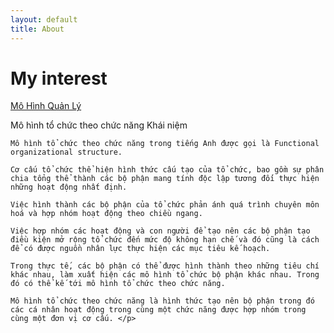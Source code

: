 ```yaml
---
layout: default
title: About
---
```

<h1>My interest</h1>
<a href="https://vietnambiz.vn/mo-hinh-to-chuc-theo-chuc-nang-functional-organizational-structure-la-gi-uu-va-nhuoc-diem-2019100317323754">Mô Hình Quản Lý</a>
<p> Mô hình tổ chức theo chức năng
    Khái niệm
    
    Mô hình tổ chức theo chức năng trong tiếng Anh được gọi là Functional organizational structure.
    
    Cơ cấu tổ chức thể hiện hình thức cấu tạo của tổ chức, bao gồm sự phân chia tổng thể thành các bộ phận mang tính độc lập tương đối thực hiện những hoạt động nhất định. 
    
    Việc hình thành các bộ phận của tổ chức phản ánh quá trình chuyên môn hoá và hợp nhóm hoạt động theo chiều ngang. 
    
    Việc hợp nhóm các hoạt động và con người để tạo nên các bộ phận tạo điều kiện mở rộng tổ chức đến mức độ không hạn chế và đó cũng là cách để có được nguồn nhân lực thực hiện các mục tiêu kế hoạch.
    
    Trong thực tế, các bộ phận có thể được hình thành theo những tiêu chí khác nhau, làm xuất hiện các mô hình tổ chức bộ phận khác nhau. Trong đó có thể kế tới mô hình tổ chức theo chức năng.
    
    Mô hình tổ chức theo chức năng là hình thức tạo nên bộ phận trong đó các cá nhân hoạt động trong cùng một chức năng được hợp nhóm trong cùng một đơn vị cơ cấu. </p>